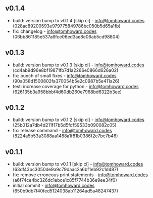 
## v0.1.4
 - build: version bump to v0.1.4 [skip ci] - info@tomhoward.codes (028ac89200593e979775849786bc050b5d65a1fb)
 - fix: changelog - info@tomhoward.codes (06bb861185e537a6fce06ed3ae8e06ab5cd98804)

## v0.1.3
 - build: version bump to v0.1.3 [skip ci] - info@tomhoward.codes (cd4ab9d96e8bf19871fb7d1a2266e0866d626a02)
 - fix: bunch of small fixes - info@tomhoward.codes (90a058d1500802fa370054b5e2c0987b5e411a26)
 - test: increase coverage for python - info@tomhoward.codes (626135b3a958bbbf4d60db260e7968bd6322b3ee)

## v0.1.2
 - build: version bump to v0.1.2 [skip ci] - info@tomhoward.codes (25b012a7db4d211f17b5d5fdf59533b090082c05)
 - fix: release command - info@tomhoward.codes (8224a5b53a3088aa1488a1f81b0386f2e7bc7b46)

## v0.1.1
 - build: version bump to v0.1.1 [skip ci] - info@tomhoward.codes (63df43bc3050de9a9c79daac2a6bf1eb92c1d487)
 - fix: remove erroneous print statements - info@tomhoward.codes (a6f74ce4bc326dc1ebce1c85f7744b36e9ee34f0)
 - initial commit - info@tomhoward.codes (650b9db7f40fed5124038ab11264ad5a48247437)
